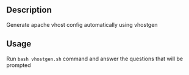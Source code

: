 ## Description
Generate apache vhost config automatically using vhostgen

## Usage
Run `bash vhostgen.sh` command and answer the questions that will be prompted